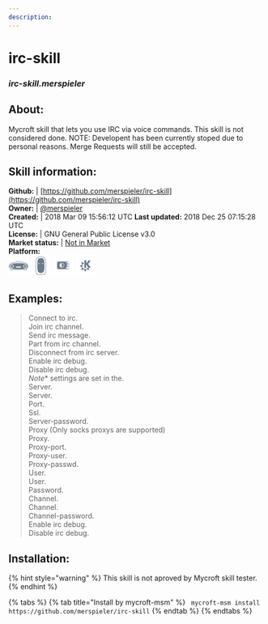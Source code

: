 ```yaml
---
description: 
---
```


# irc-skill  
### _irc-skill.merspieler_  
## About:  
Mycroft skill that lets you use IRC via voice commands.
This skill is not considered done.
NOTE: Developent has been currently stoped due to personal reasons. Merge Requests will still be accepted.

## Skill information:  
**Github:** | [https://github.com/merspieler/irc-skill](https://github.com/merspieler/irc-skill)  
**Owner:** | [@merspieler](https://github.com/merspieler)  
**Created:** | 2018 Mar 09 15:56:12 UTC  **Last updated:** 2018 Dec 25 07:15:28 UTC  
**License:** | GNU General Public License v3.0  
**Market status:** | [Not in Market](https://market.mycroft.ai/skill/)  
**Platform:**  
 ![Mark I](../.gitbook/assets/mark-1-icon.png)  ![Mark II](../.gitbook/assets/mark-2-icon.png)  ![Picroft](../.gitbook/assets/picroft-icon.png)  ![plasmoid](../.gitbook/assets/kde.png)   
## Examples:  
> Connect to irc.  
> Join irc channel.  
> Send irc message.  
> Part from irc channel.  
> Disconnect from irc server.  
> Enable irc debug.  
> Disable irc debug.  
> *Note** settings are set in the.  
> Server.  
> Server.  
> Port.  
> Ssl.  
> Server-password.  
> Proxy (Only socks proxys are supported)  
> Proxy.  
> Proxy-port.  
> Proxy-user.  
> Proxy-passwd.  
> User.  
> User.  
> Password.  
> Channel.  
> Channel.  
> Channel-password.  
> Enable irc debug.  
> Disable irc debug.  
  
## Installation:  
{% hint style="warning" %}
This skill is not aproved by Mycroft skill tester.
{% endhint %}
    
{% tabs %}
{% tab title="Install by mycroft-msm" %}
``` mycroft-msm install https://github.com/merspieler/irc-skill```
{% endtab %}
  {% endtabs %}
  